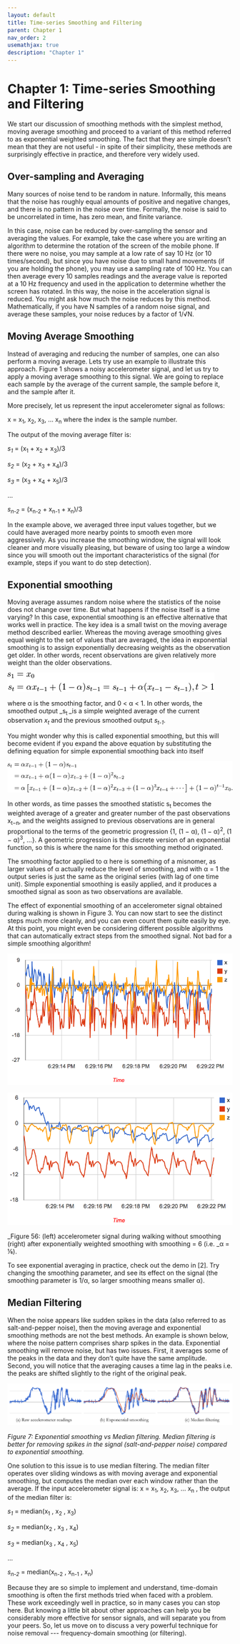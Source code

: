 ```yaml
---
layout: default
title: Time-series Smoothing and Filtering
parent: Chapter 1
nav_order: 2
usemathjax: true
description: "Chapter 1"
---
```


# Chapter 1: Time-series Smoothing and Filtering

We start our discussion of smoothing methods with the simplest method, moving average smoothing and proceed to a variant of this method referred to as exponential weighted smoothing. The fact that they are simple doesn’t mean that they are not useful - in spite of their simplicity, these methods are surprisingly effective in practice, and therefore very widely used.


## Over-sampling and Averaging

Many sources of noise tend to be random in nature. Informally, this means that the noise has roughly equal amounts of positive and negative changes, and there is no pattern in the noise over time. Formally, the noise is said to be uncorrelated in time, has zero mean, and finite variance. 

In this case, noise can be reduced by over-sampling the sensor and averaging the values. For example, take the case where you are writing an algorithm to determine the rotation of the screen of the mobile phone. If there were no noise, you may sample at a low rate of say 10 Hz (or 10 times/second), but since you have noise due to small hand movements (if you are holding the phone), you may use a sampling rate of 100 Hz. You can then average every 10 samples readings and the average value is reported at a 10 Hz frequency and used in the application to determine whether the screen has rotated. In this way, the noise in the acceleration signal is reduced. You might ask how much the noise reduces by this method. Mathematically, if you have N samples of a random noise signal, and average these samples, your noise reduces by a factor of 1/√N.


## Moving Average Smoothing

Instead of averaging and reducing the number of samples, one can also perform a moving average. Lets try use an example to illustrate this approach. Figure 1 shows a noisy accelerometer signal, and let us try to apply a moving average smoothing to this signal. We are going to replace each sample by the average of the current sample, the sample before it, and the sample after it. 

More precisely, let us represent the input accelerometer signal as follows:

x =  x<sub>1</sub>, x<sub>2</sub>, x<sub>3</sub>, … x<sub>n</sub> where the index is the sample number.

The output of the moving average filter is:

  _s<sub>1</sub>_ = (x<sub>1</sub> + x<sub>2</sub> + x<sub>3</sub>)/3

 _s<sub>2</sub>_ = (x<sub>2</sub> + x<sub>3</sub> + x<sub>4</sub>)/3

 _s<sub>3</sub>_ = (x<sub>3</sub> + x<sub>4</sub> + x<sub>5</sub>)/3

  …

 _s<sub>n-2</sub>_ = (x<sub>n-2</sub> + x<sub>n-1</sub> + x<sub>n</sub>)/3

In the example above, we averaged three input values together, but we could have averaged more nearby points to smooth even more aggressively. As you increase the smoothing window, the signal will look cleaner and more visually pleasing, but beware of using too large a window since you will smooth out the important characteristics of the signal (for example, steps if you want to do step detection).


## Exponential smoothing

Moving average assumes random noise where the statistics of the noise does not change over time. But what happens if the noise itself is a time varying? In this case, exponential smoothing is an effective alternative that works well in practice. The key idea is a small twist on the moving average method described earlier. Whereas the moving average smoothing gives equal weight to the set of values that are averaged, the idea in exponential smoothing is to assign exponentially decreasing weights as the observation get older. In other words, recent observations are given relatively more weight than the older observations.

![alt_text](images/image5.png "image_tooltip")

where α is the smoothing factor, and 0 &lt; α &lt; 1. In other words, the smoothed output _s<sub>t </sub>_is a simple weighted average of the current observation _x<sub>t</sub>_ and the previous smoothed output _s<sub>t-1</sub>_. 

You might wonder why this is called exponential smoothing, but this will become evident if you expand the above equation by substituting the defining equation for simple exponential smoothing back into itself 

![alt_text](images/image14.png "image_tooltip")

In other words, as time passes the smoothed statistic s<sub>t</sub> becomes the weighted average of a greater and greater number of the past observations x<sub>t−n</sub>, and the weights assigned to previous observations are in general proportional to the terms of the geometric progression {1, (1 − α), (1 − α)<sup>2</sup>, (1 − α)<sup>3</sup>, ...}. A geometric progression is the discrete version of an exponential function, so this is where the name for this smoothing method originated.

The smoothing factor applied to α here is something of a misnomer, as larger values of α actually reduce the level of smoothing, and with α = 1 the output series is just the same as the original series (with lag of one time unit). Simple exponential smoothing is easily applied, and it produces a smoothed signal as soon as two observations are available.

The effect of exponential smoothing of an accelerometer signal obtained during walking is shown in Figure 3. You can now start to see the distinct steps much more cleanly, and you can even count them quite easily by eye. At this point, you might even be considering different possible algorithms that can automatically extract steps from the smoothed signal. Not bad for a simple smoothing algorithm!

![alt_text](images/image4.png "image_tooltip")

![alt_text](images/image12.png "image_tooltip")

_Figure 56: (left) accelerometer signal during walking without smoothing (right) after exponentially weighted smoothing with smoothing = 6 (i.e. _α = ⅙).

To see exponential averaging in practice, check out the demo in [2]. Try changing the smoothing parameter, and see its effect on the signal (the smoothing parameter is 1/α, so larger smoothing means smaller α). 


## Median Filtering

When the noise appears like sudden spikes in the data (also referred to as salt-and-pepper noise), then the moving average and exponential smoothing methods are not the best methods. An example is shown below, where the noise pattern comprises sharp spikes in the data. Exponential smoothing will remove noise, but has two issues. First, it averages some of the peaks in the data and they don’t quite have the same amplitude. Second, you will notice that the averaging causes a time lag in the peaks i.e. the peaks are shifted slightly to the right of the original peak. 

![alt_text](images/image7.png "image_tooltip")

_Figure 7: Exponential smoothing vs Median filtering. Median filtering is better for removing spikes in the signal (salt-and-pepper noise) compared to exponential smoothing._

One solution to this issue is to use median filtering. The median filter operates over sliding windows as with moving average and exponential smoothing, but computes the median over each window rather than the average. If the input accelerometer signal is: x =  x<sub>1</sub>, x<sub>2</sub>, x<sub>3</sub>, … x<sub>n</sub> , the output of the median filter is:

 _s<sub>1</sub>_ = median(x<sub>1</sub> , x<sub>2</sub> , x<sub>3</sub>)

 _s<sub>2</sub>_ = median(x<sub>2</sub> , x<sub>3</sub> , x<sub>4</sub>)

 _s<sub>3</sub>_ = median(x<sub>3</sub> , x<sub>4</sub> , x<sub>5</sub>)

  …

 _s<sub>n-2</sub>_ = median(x<sub>n-2</sub> , x<sub>n-1</sub> , x<sub>n</sub>)

Because they are so simple to implement and understand, time-domain smoothing is often the first methods tried when faced with a problem. These work exceedingly well in practice, so in many cases you can stop here. But knowing a little bit about other approaches can help you be considerably more effective for sensor signals, and will separate you from your peers. So, let us move on to discuss a very powerful technique for noise removal --- frequency-domain smoothing (or filtering).

